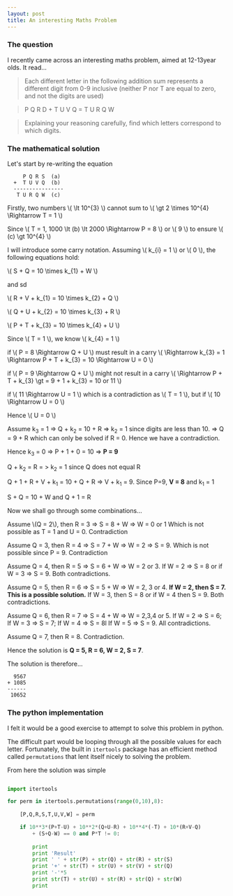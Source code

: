 ```yaml
---
layout: post
title: An interesting Maths Problem
---
```


### The question

I recently came across an interesting maths problem, aimed at 12-13year olds. It read...

>Each different letter in the following addition sum represents a different digit from 0-9 inclusive (neither P nor T are equal to zero, and not the digits are used)

> P Q R D + T U V Q = T U R Q W

>Explaining your reasoning carefully, find which letters correspond to which digits.


### The mathematical solution

Let's start by re-writing the equation


         P Q R S  (a)
      +  T U V Q  (b)
      ----------------
       T U R Q W  (c)
 

Firstly, two numbers \\( \lt 10^{3} \\) cannot sum to \\( \gt 2 \times 10^{4} \Rightarrow T = 1 \\)

Since \\( T = 1, 1000 \lt (b) \lt 2000 \Rightarrow P = 8 \\) or \\( 9 \\) to ensure \\( (c) \gt 10^{4} \\)

I will introduce some carry notation. Assuming \\( k_{i} = 1 \\) or \\( 0 \\), the following equations hold:

\\( S + Q = 10 \times k_{1} + W \\)

and sd 

\\( R + V + k_{1} = 10 \times k_{2} + Q \\)

\\( Q + U + k_{2} = 10 \times k_{3} + R \\) 

\\( P + T + k_{3} = 10 \times k_{4} + U \\)

Since \\( T = 1 \\), we know \\( k_{4} = 1 \\)

if \\( P = 8 \Rightarrow Q + U \\) must result in a carry \\( \Rightarrow k_{3} = 1 \Rightarrow P + T + k_{3} = 10 \Rightarrow U = 0 \\)

if \\( P = 9 \Rightarrow Q + U \\) might not result in a carry \\( \Rightarrow P + T + k_{3} \gt = 9 + 1 + k_{3} = 10 or 11 \\)

if \\( 11 \Rightarrow U = 1 \\) which is a contradiction as \\( T = 1 \\), but if \\( 10 \Rightarrow U = 0 \\)

Hence \\( U = 0 \\) 



Assume k<sub>3</sub> = 1   => Q + k<sub>2</sub> = 10 + R  => k<sub>2</sub> = 1 since digits are less than 10.
=> Q = 9 + R which can only be solved if R = 0. Hence we have a contradiction.

Hence k<sub>3</sub> = 0 => P + 1 + 0 = 10 => **P = 9**

Q + k<sub>2</sub> = R = > k<sub>2</sub> = 1 since Q does not equal R

Q + 1 + R + V + k<sub>1</sub> = 10 + Q + R
=> V + k<sub>1</sub> = 9. Since P=9, **V = 8** and k<sub>1</sub> = 1

S + Q = 10 + W and Q + 1 = R

Now we shall go through some combinations...

Assume \\(Q = 2\\), then R = 3 => S = 8 + W => W = 0 or 1 Which is not possible as T = 1 and U = 0. Contradiction

Assume Q = 3, then R = 4 => S = 7 + W => W = 2 => S = 9. Which is not possible since P = 9. Contradiction

Assume Q = 4, then R = 5 => S = 6 + W => W = 2 or 3. If W = 2 => S = 8 or if W = 3 => S = 9. Both contradictions.

Assume Q = 5, then R = 6 => S = 5 + W => W = 2, 3 or 4. **If W = 2, then S = 7. This is a possible solution.** If W = 3, then S = 8 or if W = 4 then S = 9. Both contradictions.

Assume Q = 6, then R = 7 => S = 4 + W => W = 2,3,4 or 5. If W = 2 => S = 6; If W = 3 => S = 7; If W = 4 => S = 8l If W = 5 => S = 9. All contradictions.

Assume Q = 7, then R = 8. Contradiction.

Hence the solution is **Q = 5, R = 6, W = 2, S = 7**.

The solution is therefore...

	  9567
	+ 1085
	------
	 10652




### The python implementation

I felt it would be a good exercise to attempt to solve this problem in python.

The difficult part would be looping through all the possible values for each letter. Fortunately, the built in `itertools` package has an efficient method called `permutations` that lent itself nicely to solving the problem.

From here the solution was simple

```python

import itertools

for perm in itertools.permutations(range(0,10),8):
		
	[P,Q,R,S,T,U,V,W] = perm

	if 10**3*(P+T-U) + 10**2*(Q+U-R) + 10**4*(-T) + 10*(R+V-Q)
		+ (S+Q-W) == 0 and P*T != 0:
		
		print
		print 'Result'
		print ' ' + str(P) + str(Q) + str(R) + str(S)
		print '+' + str(T) + str(U) + str(V) + str(Q)
		print '-'*5
		print str(T) + str(U) + str(R) + str(Q) + str(W)
		print 

```
